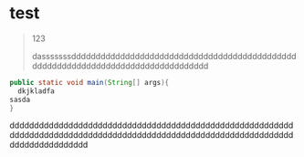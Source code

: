 # test

> 123
>
> dasssssssdddddddddddddddddddddddddddddddddddddddddddddddddddddddddddddddddddddddddddddddddd

```java
public static void main(String[] args){
  dkjkladfa
sasda
}
```

dddddddddddddddddddddddddddddddddddddddddddddddddddddddddddddddddddddddddddddddddddddddddddddddddddddddddddddddddddddddddddddddddddd